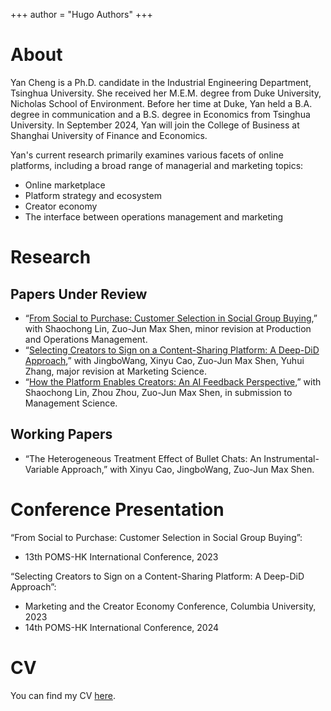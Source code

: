 +++
author = "Hugo Authors"
+++

<!-- # Welcome -->

# About

Yan Cheng is a Ph.D. candidate in the Industrial Engineering Department, Tsinghua University. She received her M.E.M. degree from Duke University, Nicholas School of Environment. Before her time at Duke, Yan held a B.A. degree in communication and a B.S. degree in Economics from Tsinghua University. In September 2024, Yan will join the College of Business at Shanghai University of Finance and Economics.

Yan's current research primarily examines various facets of online platforms, including a broad range of managerial and marketing topics:
- Online marketplace
- Platform strategy and ecosystem
- Creator economy
- The interface between operations management and marketing


# Research
## Papers Under Review
- “[From Social to Purchase: Customer Selection in Social Group Buying](https://papers.ssrn.com/sol3/papers.cfm?abstract_id=4082229),” with Shaochong Lin, Zuo-Jun Max Shen, minor revision at Production and Operations Management.
- “[Selecting Creators to Sign on a Content-Sharing Platform: A Deep-DiD Approach](https://papers.ssrn.com/sol3/papers.cfm?abstract_id=4622422),” with JingboWang, Xinyu Cao, Zuo-Jun Max Shen, Yuhui Zhang, major revision at Marketing Science.
- “[How the Platform Enables Creators: An AI Feedback Perspective](https://papers.ssrn.com/sol3/papers.cfm?abstract_id=4769961),” with Shaochong Lin, Zhou Zhou, Zuo-Jun Max Shen, in submission to Management Science.

## Working Papers
- “The Heterogeneous Treatment Effect of Bullet Chats: An Instrumental-Variable Approach,” with Xinyu Cao, JingboWang, Zuo-Jun Max Shen.

# Conference Presentation

“From Social to Purchase: Customer Selection in Social Group Buying”:
- 13th POMS-HK International Conference, 2023

“Selecting Creators to Sign on a Content-Sharing Platform: A Deep-DiD Approach”:
- Marketing and the Creator Economy Conference, Columbia University, 2023
- 14th POMS-HK International Conference, 2024


<!-- # Contact -->


# CV

You can find my CV [here](/cv/CV___Yan_CHENG.pdf).
